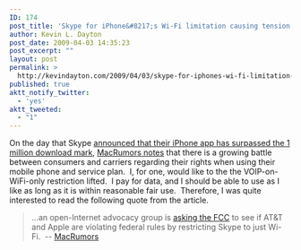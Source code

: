 ```yaml
---
ID: 174
post_title: 'Skype for iPhone&#8217;s Wi-Fi limitation causing tension'
author: Kevin L. Dayton
post_date: 2009-04-03 14:35:23
post_excerpt: ""
layout: post
permalink: >
  http://kevindayton.com/2009/04/03/skype-for-iphones-wi-fi-limitation-causing-tension/
published: true
aktt_notify_twitter:
  - 'yes'
aktt_tweeted:
  - "1"
---
```

On the day that Skype <a title="http://share.skype.com/sites/en/2009/04/skype_for_iphone_zooms_past_on.html" href="http://share.skype.com/sites/en/2009/04/skype_for_iphone_zooms_past_on.html">announced that their iPhone app has surpassed the 1 million download mark</a>, <a href="http://www.macrumors.com/2009/04/03/skype-for-iphone-sparks-battle-between-consumers-and-carriers/" target="_new">MacRumors notes</a> that there is a growing battle between consumers and carriers regarding their rights when using their mobile phone and service plan.  I, for one, would like to the the VOIP-on-WiFi-only restriction lifted.  I pay for data, and I should be able to use as I like as long as it is within reasonable fair use.  Therefore, I was quite interested to read the following quote from the article.
<blockquote>...an open-Internet advocacy group is <a href="http://online.wsj.com/article/SB123876873806886721.html">asking the FCC</a> to see if AT&amp;T and Apple are violating federal rules by restricting Skype to just Wi-Fi.  -- <a href="http://www.macrumors.com/2009/04/03/skype-for-iphone-sparks-battle-between-consumers-and-carriers/" target="_new">MacRumors</a></blockquote>